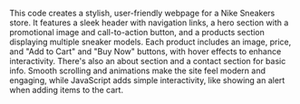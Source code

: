 This code creates a stylish, user-friendly webpage for a Nike Sneakers store. It features a sleek header with navigation links, a hero section with a promotional image and call-to-action button, and a products section displaying multiple sneaker models. Each product includes an image, price, and "Add to Cart" and "Buy Now" buttons, with hover effects to enhance interactivity. There's also an about section and a contact section for basic info. Smooth scrolling and animations make the site feel modern and engaging, while JavaScript adds simple interactivity, like showing an alert when adding items to the cart.
